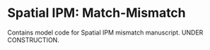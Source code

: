 # Spatial IPM: Match-Mismatch

Contains model code for Spatial IPM mismatch manuscript. UNDER CONSTRUCTION.

